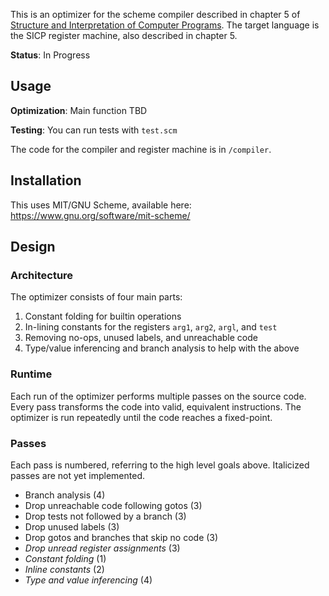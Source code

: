 This is an optimizer for the scheme compiler described in chapter 5 of
[Structure and Interpretation of Computer
Programs](https://mitpress.mit.edu/sicp/full-text/book/book.html). The target
language is the SICP register machine, also described in chapter 5.

**Status**: In Progress


## Usage

**Optimization**: Main function TBD

**Testing**: You can run tests with `test.scm`

The code for the compiler and register machine is in `/compiler`.

## Installation
This uses MIT/GNU Scheme, available here: https://www.gnu.org/software/mit-scheme/


## Design

### Architecture

The optimizer consists of four main parts:

1. Constant folding for builtin operations
2. In-lining constants for the registers `arg1`, `arg2`, `argl`, and `test`
3. Removing no-ops, unused labels, and unreachable code
4. Type/value inferencing and branch analysis to help with the above

### Runtime

Each run of the optimizer performs multiple passes on the source code. Every
pass transforms the code into valid, equivalent instructions. The optimizer is
run repeatedly until the code reaches a fixed-point.

### Passes

Each pass is numbered, referring to the high level goals above. Italicized
passes are not yet implemented.

- Branch analysis (4)
- Drop unreachable code following gotos (3)
- Drop tests not followed by a branch (3)
- Drop unused labels (3)
- Drop gotos and branches that skip no code (3)
- *Drop unread register assignments* (3)
- *Constant folding* (1)
- *Inline constants* (2)
- *Type and value inferencing* (4)
